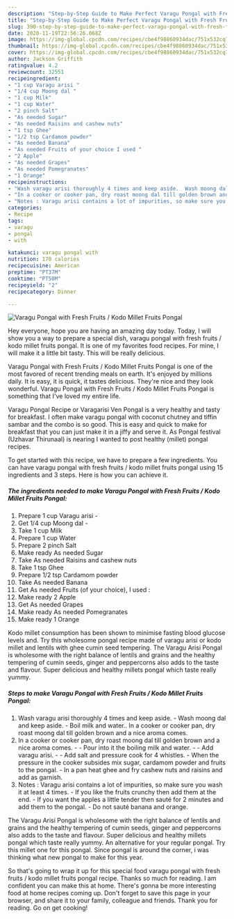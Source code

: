 ```yaml
---
description: "Step-by-Step Guide to Make Perfect Varagu Pongal with Fresh Fruits / Kodo Millet Fruits Pongal"
title: "Step-by-Step Guide to Make Perfect Varagu Pongal with Fresh Fruits / Kodo Millet Fruits Pongal"
slug: 390-step-by-step-guide-to-make-perfect-varagu-pongal-with-fresh-fruits-kodo-millet-fruits-pongal
date: 2020-11-19T22:56:26.068Z
image: https://img-global.cpcdn.com/recipes/cbe4f98860934dac/751x532cq70/varagu-pongal-with-fresh-fruits-kodo-millet-fruits-pongal-recipe-main-photo.jpg
thumbnail: https://img-global.cpcdn.com/recipes/cbe4f98860934dac/751x532cq70/varagu-pongal-with-fresh-fruits-kodo-millet-fruits-pongal-recipe-main-photo.jpg
cover: https://img-global.cpcdn.com/recipes/cbe4f98860934dac/751x532cq70/varagu-pongal-with-fresh-fruits-kodo-millet-fruits-pongal-recipe-main-photo.jpg
author: Jackson Griffith
ratingvalue: 4.2
reviewcount: 32551
recipeingredient:
- "1 cup Varagu arisi "
- "1/4 cup Moong dal "
- "1 cup Milk"
- "1 cup Water"
- "2 pinch Salt"
- "As needed Sugar"
- "As needed Raisins and cashew nuts"
- "1 tsp Ghee"
- "1/2 tsp Cardamom powder"
- "As needed Banana"
- "As needed Fruits of your choice I used "
- "2 Apple"
- "As needed Grapes"
- "As needed Pomegranates"
- "1 Orange"
recipeinstructions:
- "Wash varagu arisi thoroughly 4 times and keep aside.  Wash moong dal and keep aside. Boil milk and water.. In a cooker or cooker pan, dry roast moong dal till golden brown and a nice aroma comes."
- "In a cooker or cooker pan, dry roast moong dal till golden brown and a nice aroma comes.  Pour into it the boiling milk and water.  Add varagu arisi.   Add salt and pressure cook for 4 whistles. When the pressure in the cooker subsides mix sugar, cardamom powder and fruits to the pongal.  In a pan heat ghee and fry cashew nuts and raisins and add as garnish."
- "Notes : Varagu arisi contains a lot of impurities, so make sure you wash it at least 4 times. If you like the fruits crunchy then add them at the end. If you want the apples a little tender then sauté for 2 minutes and add them to the pongal. Do not sauté banana and orange."
categories:
- Recipe
tags:
- varagu
- pongal
- with

katakunci: varagu pongal with 
nutrition: 170 calories
recipecuisine: American
preptime: "PT37M"
cooktime: "PT50M"
recipeyield: "2"
recipecategory: Dinner

---
```



![Varagu Pongal with Fresh Fruits / Kodo Millet Fruits Pongal](https://img-global.cpcdn.com/recipes/cbe4f98860934dac/751x532cq70/varagu-pongal-with-fresh-fruits-kodo-millet-fruits-pongal-recipe-main-photo.jpg)

Hey everyone, hope you are having an amazing day today. Today, I will show you a way to prepare a special dish, varagu pongal with fresh fruits / kodo millet fruits pongal. It is one of my favorites food recipes. For mine, I will make it a little bit tasty. This will be really delicious.

Varagu Pongal with Fresh Fruits / Kodo Millet Fruits Pongal is one of the most favored of recent trending meals on earth. It's enjoyed by millions daily. It is easy, it is quick, it tastes delicious. They're nice and they look wonderful. Varagu Pongal with Fresh Fruits / Kodo Millet Fruits Pongal is something that I've loved my entire life.

Varagu Pongal Recipe or Varagarisi Ven Pongal is a very healthy and tasty for breakfast. I often make varagu pongal with coconut chutney and tiffin sambar and the combo is so good. This is easy and quick to make for breakfast that you can just make it in a jiffy and serve it. As Pongal festival (Uzhavar Thirunaal) is nearing I wanted to post healthy (millet) pongal recipes.


To get started with this recipe, we have to prepare a few ingredients. You can have varagu pongal with fresh fruits / kodo millet fruits pongal using 15 ingredients and 3 steps. Here is how you can achieve it.

<!--inarticleads1-->

##### The ingredients needed to make Varagu Pongal with Fresh Fruits / Kodo Millet Fruits Pongal:

1. Prepare 1 cup Varagu arisi -
1. Get 1/4 cup Moong dal -
1. Take 1 cup Milk
1. Prepare 1 cup Water
1. Prepare 2 pinch Salt
1. Make ready As needed Sugar
1. Take As needed Raisins and cashew nuts
1. Take 1 tsp Ghee
1. Prepare 1/2 tsp Cardamom powder
1. Take As needed Banana
1. Get As needed Fruits (of your choice), I used :
1. Make ready 2 Apple
1. Get As needed Grapes
1. Make ready As needed Pomegranates
1. Make ready 1 Orange


Kodo millet consumption has been shown to minimise fasting blood glucose levels and. Try this wholesome pongal recipe made of varagu arisi or kodo millet and lentils with ghee cumin seed tempering. The Varagu Arisi Pongal is wholesome with the right balance of lentils and grains and the healthy tempering of cumin seeds, ginger and peppercorns also adds to the taste and flavour. Super delicious and healthy millets pongal which taste really yummy. 

<!--inarticleads2-->

##### Steps to make Varagu Pongal with Fresh Fruits / Kodo Millet Fruits Pongal:

1. Wash varagu arisi thoroughly 4 times and keep aside. -  Wash moong dal and keep aside. - Boil milk and water.. In a cooker or cooker pan, dry roast moong dal till golden brown and a nice aroma comes.
1. In a cooker or cooker pan, dry roast moong dal till golden brown and a nice aroma comes. -  - Pour into it the boiling milk and water. -  - Add varagu arisi. -  -  Add salt and pressure cook for 4 whistles. - When the pressure in the cooker subsides mix sugar, cardamom powder and fruits to the pongal. -  In a pan heat ghee and fry cashew nuts and raisins and add as garnish.
1. Notes : Varagu arisi contains a lot of impurities, so make sure you wash it at least 4 times. - If you like the fruits crunchy then add them at the end. - If you want the apples a little tender then sauté for 2 minutes and add them to the pongal. - Do not sauté banana and orange.


The Varagu Arisi Pongal is wholesome with the right balance of lentils and grains and the healthy tempering of cumin seeds, ginger and peppercorns also adds to the taste and flavour. Super delicious and healthy millets pongal which taste really yummy. An alternative for your regular pongal. Try this millet one for this pongal. Since pongal is around the corner, i was thinking what new pongal to make for this year. 

So that's going to wrap it up for this special food varagu pongal with fresh fruits / kodo millet fruits pongal recipe. Thanks so much for reading. I am confident you can make this at home. There's gonna be more interesting food at home recipes coming up. Don't forget to save this page in your browser, and share it to your family, colleague and friends. Thank you for reading. Go on get cooking!

